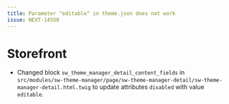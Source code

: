 ```yaml
---
title: Parameter "editable" in theme.json does not work
issue: NEXT-14550
---
```

# Storefront
* Changed block `sw_theme_manager_detail_content_fields` in `src/modules/sw-theme-manager/page/sw-theme-manager-detail/sw-theme-manager-detail.html.twig` to update attributes `disabled` with value `editable`.
